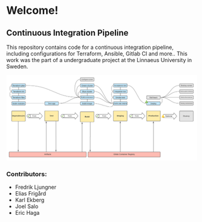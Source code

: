 # Welcome!

## Continuous Integration Pipeline

This repository contains code for a continuous integration pipeline, including configurations for Terraform, Ansible, Gitlab CI and more.. This work was the part of a undergraduate project at the Linnaeus University in Sweden.

![alt text](https://github.com/eliasfrigard/ci-pipeline/blob/master/doc/PIPELINE%20DRAFT.jpg)

### Contributors:
- Fredrik Ljungner
- Elias Frigård
- Karl Ekberg
- Joel Salo
- Eric Haga
